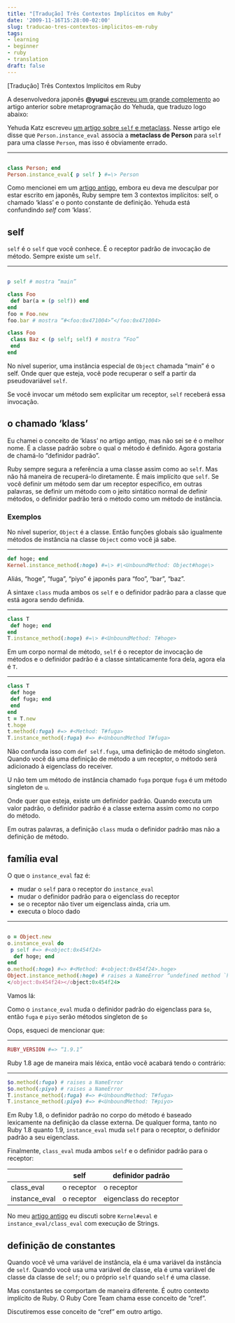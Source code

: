 ```yaml
---
title: "[Tradução] Três Contextos Implícitos em Ruby"
date: '2009-11-16T15:28:00-02:00'
slug: traducao-tres-contextos-implicitos-em-ruby
tags:
- learning
- beginner
- ruby
- translation
draft: false
---
```


[Tradução] Três Contextos Implícitos em Ruby

A desenvolvedora japonês **@yugui** [escreveu um grande complemento](http://yugui.jp/articles/846) ao artigo anterior sobre metaprogramação do Yehuda, que traduzo logo abaixo:

Yehuda Katz escreveu [um artigo sobre `self` e metaclass](http://www.akitaonrails.com/2009/11/16/traducao-metaprogramacao-em-ruby-e-tudo-sobre-self). Nesse artigo ele disse que `Person.instance_eval` associa a **metaclass de Person** para `self` para uma classe `Person`, mas isso é obviamente errado.

* * *

```ruby

class Person; end   
Person.instance_eval{ p self } #=\> Person  
```

Como mencionei em um [artigo antigo](http://yugui.jp/articles/558), embora eu deva me desculpar por estar escrito em japonês, Ruby sempre tem 3 contextos implícitos: self, o chamado ‘klass’ e o ponto constante de definição. Yehuda está confundindo _self_ com ‘klass’.

## self

`self` é o `self` que você conhece. É o receptor padrão de invocação de método. Sempre existe um `self`.

* * *

```ruby

p self # mostra “main”

class Foo
 def bar(a = (p self)) end
end
foo = Foo.new
foo.bar # mostra “#<foo:0x471004>”</foo:0x471004>

class Foo
 class Baz < (p self; self) # mostra “Foo”
 end
end  
```

No nível superior, uma instância especial de `Object` chamada “main” é o self. Onde quer que esteja, você pode recuperar o self a partir da pseudovariável `self`.

Se você invocar um método sem explicitar um receptor, `self` receberá essa invocação.

## o chamado ‘klass’

Eu chamei o conceito de ‘klass’ no artigo antigo, mas não sei se é o melhor nome. É a classe padrão sobre o qual o método é definido. Agora gostaria de chamá-lo “definidor padrão”.

Ruby sempre segura a referência a uma classe assim como ao `self`. Mas não há maneira de recuperá-lo diretamente. É mais implícito que `self`. Se você definir um método sem dar um receptor específico, em outras palavras, se definir um método com o jeito sintático normal de definir métodos, o definidor padrão terá o método como um método de instância.

### Exemplos

No nível superior, `Object` é a classe. Então funções globais são igualmente métodos de instância na classe `Object` como você já sabe.

* * *

```ruby
def hoge; end
Kernel.instance_method(:hoge) #=\> #\<UnboundMethod: Object#hoge\>  
```

Aliás, “hoge”, “fuga”, “piyo” é japonês para “foo”, “bar”, “baz”.

A sintaxe `class` muda ambos os `self` e o definidor padrão para a classe que está agora sendo definida.

* * *

```ruby
class T
 def hoge; end
end
T.instance_method(:hoge) #=\> #<UnboundMethod: T#hoge>  
```

Em um corpo normal de método, `self` é o receptor de invocação de métodos e o definidor padrão é a classe sintaticamente fora dela, agora ela é `T`.

* * *

```ruby
class T
 def hoge
 def fuga; end
 end
end
t = T.new
t.hoge
t.method(:fuga) #=> #<Method: T#fuga>
T.instance_method(:fuga) #=> #<UnboundMethod T#fuga>
```

Não confunda isso com `def self.fuga`, uma definição de método singleton. Quando você dá uma definição de método a um receptor, o método será adicionado à eigenclass do receiver.

<script src="http://gist.github.com/236302.js"></script>

U não tem um método de instância chamado `fuga` porque `fuga` é um método singleton de `u`.

Onde quer que esteja, existe um definidor padrão. Quando executa um valor padrão, o definidor padrão é a classe externa assim como no corpo do método.

<script src="http://gist.github.com/236303.js"></script>

Em outras palavras, a definição `class` muda o definidor padrão mas não a definição de método.

## família eval

O que o `instance_eval` faz é:

- mudar o `self` para o receptor do `instance_eval`
- mudar o definidor padrão para o eigenclass do receptor
- se o receptor não tiver um eigenclass ainda, cria um.
- executa o bloco dado

* * *

```ruby

o = Object.new
o.instance_eval do
 p self #=> #<object:0x454f24>
  def hoge; end
end
o.method(:hoge) #=> #<Method: #<object:0x454f24>.hoge>
Object.instance_method(:hoge) # raises a NameError “undefined method `hoge’ for class`Object’”
</object:0x454f24></object:0x454f24>
```

Vamos lá:

<script src="http://gist.github.com/236305.js"></script>

Como o `instance_eval` muda o definidor padrão do eigenclass para `$o`, então `fuga` e `piyo` serão métodos singleton de `$o`

Oops, esqueci de mencionar que:

* * *

```ruby
RUBY_VERSION #=> “1.9.1”
```

Ruby 1.8 age de maneira mais léxica, então você acabará tendo o contrário:

* * *

```ruby
$o.method(:fuga) # raises a NameError
$o.method(:piyo) # raises a NameError
T.instance_method(:fuga) #=> #<UnboundMethod: T#fuga>
T.instance_method(:piyo) #=> #<UnboundMethod: T#piyo>  
```

Em Ruby 1.8, o definidor padrão no corpo do método é baseado lexicamente na definição da classe externa. De qualquer forma, tanto no Ruby 1.8 quanto 1.9, `instance_eval` muda `self` para o receptor, o definidor padrão a seu eigenclass.

Finalmente, `class_eval` muda ambos `self` e o definidor padrão para o receptor:

| | **self** | **definidor padrão** |
|----------|----------------|---|
| class_eval | o receptor | o receptor |
| instance_eval | o receptor | eigenclass do receptor |

No meu [artigo antigo](http://yugui.jp/articles/558) eu discuti sobre `Kernel#eval` e `instance_eval/class_eval` com execução de Strings.

## definição de constantes

Quando você vê uma variável de instância, ela é uma variável da instância de `self`. Quando você usa uma variável de classe, ela é uma variável de classe da classe de `self`; ou o próprio `self` quando `self` é uma classe.

Mas constantes se comportam de maneira diferente. É outro contexto implícito de Ruby. O Ruby Core Team chama esse conceito de “cref”.

Discutiremos esse conceito de “cref” em outro artigo.
